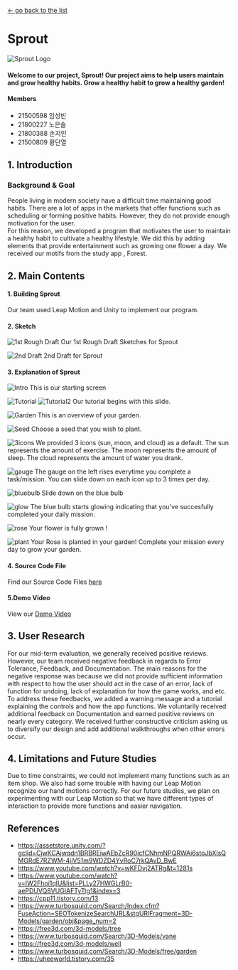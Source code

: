 [← go back to the list](../README.md)

# Sprout 
![Sprout Logo](img/sprout.png)

#### Welcome to our project, Sprout! Our project aims to help users maintain and grow healthy habits. Grow a healthy habit to grow a healthy garden! 

#### Members
- 21500598 임성빈
- 21800227 노은솔
- 21800388 손지인
- 21500809 황단열

## 1. Introduction 
### Background & Goal
People living in modern society have a difficult time maintaining good habits. 
There are a lot of apps in the markets that offer functions such as scheduling or forming positive habits. However, they do not provide enough motivation for the user.  
For this reason, we developed a program that motivates the user to maintain a healthy habit to cultivate a healthy lifestyle. We did this by adding elements that provide entertainment such as growing one flower a day. 
We received our motifs from the study app , Forest. 

## 2. Main Contents
#### 1. Building Sprout
Our team used Leap Motion and Unity to implement our program. 

#### 2. Sketch
![1st Rough Draft](img/1.png)
Our 1st Rough Draft Sketches for Sprout 

![2nd Draft](img/2.png)
2nd Draft for Sprout 

#### 3. Explanation of Sprout
![Intro](img/3.png)
This is our starting screen 

![Tutorial](img/4.png)
![Tutorial2](img/5.png)
Our tutorial begins with this slide.

![Garden](img/6.png)
This is an overview of your garden. 

![Seed](img/7.png)
Choose a seed that you wish to plant. 

![3icons](img/8.png)
We provided 3 icons (sun, moon, and cloud) as a default. The sun represents the amount of exercise. The moon represents the amount of sleep. The cloud represents the amount of water you drank. 

![gauge](img/9.png)
The gauge on the left rises everytime you complete a task/mission. You can slide down on each icon up to 3 times per day. 

![bluebulb](img/10.png)
Slide down on the blue bulb 

![glow](img/11.png)
The blue bulb starts glowing indicating that you've succesfully completed your daily mission. 

![rose](img/12.png)
Your flower is fully grown ! 

![plant](img/13.png)
Your Rose is planted in your garden! Complete your mission every day to grow your garden. 

#### 4. Source Code File
Find our Source Code Files [here](source/source.docx)

#### 5.Demo Video
View our [Demo Video](https://drive.google.com/file/d/1uxQTkJAahFRxnK7z2ckBsBdYkmXt-AMt/view?usp=sharing)

## 3. User Research
For our mid-term evaluation, we generally received positive reviews. 
However, our team received negative feedback in regards to Error Tolerance, Feedback, and Documentation. The main reasons for the negative response was because we did not provide sufficient information with respect to how the user should act in the case of an error, lack of function for undoing, lack of explanation for how the game works, and etc. To address these feedbacks, we added a warning message and a tutorial explaining the controls and how the app functions. We voluntarily received additional feedback on Documentation and earned positive reviews on nearly every category. We received further constructive criticism asking us to diversify our design and add additional walkthroughs when other errors occur. 

## 4. Limitations and Future Studies
Due to time constraints, we could not implement many functions such as an item shop. 
We also had some trouble with having our Leap Motion recognize our hand motions correctly.
For our future studies, we plan on experimenting with our Leap Motion so that we have different types of interaction to provide more functions and easier navigation. 

## References 
- https://assetstore.unity.com/?gclid=CjwKCAjwqdn1BRBREiwAEbZcR90icfCNhmNPQRWAi6stoJbXlsQMGRdE7RZWM-4jjV51m9WDZD4YvRoC7rkQAvD_BwE
- https://www.youtube.com/watch?v=wKFDvj2ATRg&t=1281s
- https://www.youtube.com/watch?v=IW2Fhoi1qIU&list=PLLy27HWGLrB0-aePDUVQ8VUGIAFTyTtg1&index=3
- https://cpp11.tistory.com/13
- https://www.turbosquid.com/Search/Index.cfm?FuseAction=SEOTokenizeSearchURL&stgURlFragment=3D-Models/garden/obj&page_num=2
- https://free3d.com/3d-models/tree
- https://www.turbosquid.com/Search/3D-Models/vane
- https://free3d.com/3d-models/well
- https://www.turbosquid.com/Search/3D-Models/free/garden
- https://uheeworld.tistory.com/35
